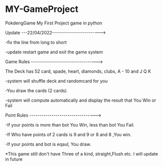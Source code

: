 # MY-GameProject
PokdengGame
My First Project game in python

Update ---22/04/2022------------------------>

-fix the line from long to short

-update restart game and exit the game system



Game Rules --------------------------------->

The Deck has 52 card, spade, heart, diamonds, clubs, A - 10 and J Q K

-system will shuffle deck and randomcard for you

-You draw the cards (2 cards)

-system will compute automatically and display the result that You Win or Fail



Point Rules --------------------------------->

-If your points is more than bot You Win, less than bot You Fail.

-If Who have points of 2 cards is 9 and 9 or 8 and 8 ,You win.

-If your points and bot is eqaul, You draw.

*This game still don't have Three of a kind, straight,Flush etc. I will update in future
